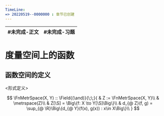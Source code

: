 ```yaml
---
TimeLine: 
=> 20220519--0000000 : 章节已创建
---
```

| #未完成-正文 | #未完成-习题 |
| ------------ | ------------ |

# 度量空间上的函数

## 函数空间的定义

\<形式定义\>

$$
\FnMetrSpace(X, Y) :: \Field{(\and)}{\;\;}{
    & Z := \FnMetrSpace(X, Y)\\
    & \metrspace(Z)\\
    & Z[\S] = \Big\{f: X \to Y[\S]\Big\}\\
    & d_{@ Z}(f, g) = \sup_{@ \R}\Big\{d_{@ Y}(f(x), g(x)) : x\in X\Big\}\\
}
$$

